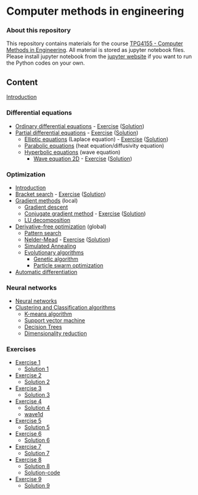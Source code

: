 # Computer methods in engineering #

### About this repository ###

This repository contains materials for the course [TPG4155 - Computer Methods in Engineering](https://www.ntnu.edu/studies/courses/TPG4155). All material is stored as jupyter notebook files. Please install jupyter notebook from the [jupyter website](https://jupyter.org/) if you want to run the Python codes on your own.

## Content ##

[Introduction](lectures/pythonIntro.ipynb)

### Differential equations ###

* [Ordinary differential equations](lectures/ordinaryDifferentialEquations.ipynb) - [Exercise](exercises/exercise1.pdf) ([Solution](exercises/solution1.pdf))
* [Partial differential equations](lectures/partialDifferentialEquations.ipynb) - [Exercise](exercises/exercise2.pdf) ([Solution](exercises/solution2.pdf))
  * [Elliptic equations](lectures/ellipticEquations.ipynb) (Laplace equation) - [Exercise](exercises/exercise3.pdf) ([Solution](exercises/solution3.pdf))
  * [Parabolic equations](lectures/parabolicEquations.ipynb) (heat equation/diffusivity equation)
  * [Hyperbolic equations](lectures/hyperbolicEquations.ipynb) (wave equation)
      * [Wave equation 2D](lectures/waveEquation2D.ipynb) - [Exercise](exercises/exercise4.pdf) ([Solution](exercises/solution4.pdf))

### Optimization ###

* [Introduction](lectures/optimization.ipynb)
* [Bracket search](lectures/bracketSearch.ipynb) - [Exercise](exercises/exercise5.pdf) ([Solution](exercises/solution5.pdf))
* [Gradient methods](lectures/gradientMethods.ipynb) (local)
  * [Gradient descent](lectures/gradientDescent.ipynb)
  * [Conjugate gradient method](lectures/conjugateGradientMethod.ipynb) - [Exercise](exercises/exercise6.pdf) ([Solution](exercises/solution6.pdf))
  * [LU decomposition](lectures/ludecomposition.ipynb) 
* [Derivative-free optimization](lectures/derivativeFreeOptimization.ipynb) (global)
  * [Pattern search](lectures/patternSearch.ipynb)
  * [Nelder-Mead](lectures/nelderMead.ipynb) - [Exercise](exercises/exercise7.pdf) ([Solution](exercises/solution7.pdf))
  * [Simulated Annealing](lectures/simulatedAnnealing.ipynb)
  * [Evolutionary algorithms](lectures/evolutionaryAlgorithms.ipynb)
    * [Genetic algorithm](lectures/geneticAlgorithm.ipynb)
    * [Particle swarm optimization](lectures/particleSwarmOptimization.ipynb)
* [Automatic differentiation](lectures/automaticDifferentiation.ipynb)


### Neural networks ###
* [Neural networks](lectures/neuralNetworks.ipynb)
* [Clustering and Classification algorithms](lectures/clusteringAlgorithms.ipynb)
    * [K-means algorithm](lectures/kmeansAlgorithm.ipynb)
    * [Support vector machine](lectures/supportvectorMachine.ipynb)
    * [Decision Trees](lectures/decisionTree.ipynb)
    * [Dimensionality reduction](lectures/dimensionalityReduction.ipynb)

<!-- diffusjonsmodeller for å generere nye eksempler -->

### Exercises
* [Exercise 1](exercises/exercise1.pdf)
   * [Solution 1](exercises/solution1.pdf)
* [Exercise 2](exercises/exercise2.pdf)
   * [Solution 2](exercises/solution2.pdf)
* [Exercise 3](exercises/exercise3.pdf)
   * [Solution 3](exercises/solution3.pdf)
* [Exercise 4](exercises/exercise4.pdf)
   * [Solution 4](exercises/solution4.pdf)
   * [wave1d](exercises/wave1d.ipynb)
* [Exercise 5](exercises/exercise5.pdf)
   * [Solution 5](exercises/solution5.pdf)
* [Exercise 6](exercises/exercise6.pdf)
   * [Solution 6](exercises/solution6.pdf)
* [Exercise 7](exercises/exercise7.pdf)
   * [Solution 7](exercises/solution7.pdf)
* [Exercise 8](exercises/exercise8.pdf)
   * [Solution 8](exercises/solution8.pdf)
   * [Solution-code](exercises/solution-code.ipynb)
* [Exercise 9](exercises/exercise9.pdf)
   * [Solution 9](exercises/solution9.pdf)
